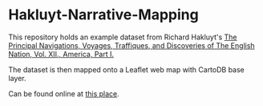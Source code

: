 # Hakluyt-Narrative-Mapping

This repository holds an example dataset from Richard Hakluyt's [The Principal Navigations, Voyages, Traffiques, and Discoveries of The English Nation, Vol. XII., America, Part I.](http://www.gutenberg.org/cache/epub/13605/pg13605-images.html)

The dataset is then mapped onto a Leaflet web map with CartoDB base layer.

Can be found online at [this place](https://ryales.github.io/hakluyt-narrative-mapping.html).
